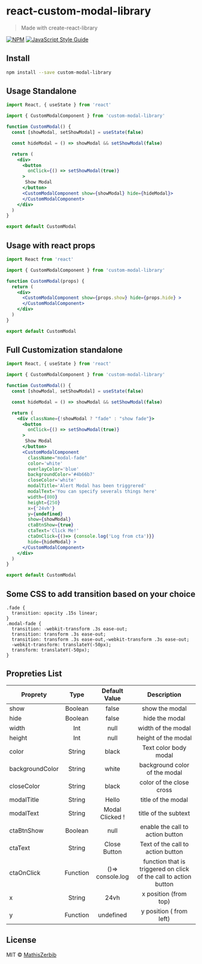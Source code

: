 # react-custom-modal-library

> Made with create-react-library

[![NPM](https://img.shields.io/npm/v/custom-modal-library.svg)](https://www.npmjs.com/package/custom-modal-library) [![JavaScript Style Guide](https://img.shields.io/badge/code_style-standard-brightgreen.svg)](https://standardjs.com)

## Install

```bash
npm install --save custom-modal-library
```

## Usage Standalone

```jsx
import React, { useState } from 'react'

import { CustomModalComponent } from 'custom-modal-library'

function CustomModal() {
  const [showModal, setShowModal] = useState(false)

  const hideModal = () => showModal && setShowModal(false)

  return (
    <div>
      <button
        onClick={() => setShowModal(true)}
      >
       Show Modal
      </button>
      <CustomModalComponent show={showModal} hide={hideModal}>
      </CustomModalComponent>
    </div>
  )
}

export default CustomModal
```

## Usage with react props

```jsx
import React from 'react'

import { CustomModalComponent } from 'custom-modal-library'

function CustomModal(props) {
  return (
    <div>
      <CustomModalComponent show={props.show} hide={props.hide} >
      </CustomModalComponent>
    </div>
  )
}

export default CustomModal
```


## Full Customization standalone

```jsx
import React, { useState } from 'react'

import { CustomModalComponent } from 'custom-modal-library'

function CustomModal() {
  const [showModal, setShowModal] = useState(false)

  const hideModal = () => showModal && setShowModal(false)

  return (
    <div className={!showModal ? "fade" : "show fade"}>
      <button
        onClick={() => setShowModal(true)}
      >
       Show Modal
      </button>
      <CustomModalComponent
        className="modal-fade"
        color='white'
        overlayColor='blue'
        backgroundColor='#4b66b7'
        closeColor='white'
        modalTitle='Alert Modal has been triggrered'
        modalText='You can specify severals things here'
        width={800}
        height={250}
        x={'24vh'}
        y={undefined}
        show={showModal}
        ctaBtnShow={true}
        ctaText='Click Me!'
        ctaOnClick={()=> {console.log('Log from cta')}}
        hide={hideModal} >
      </CustomModalComponent>
    </div>
  )
}

export default CustomModal

```

## Some CSS to add transition based on your choice

```
.fade {
  transition: opacity .15s linear;
}
.modal-fade {
  transition: -webkit-transform .3s ease-out;
  transition: transform .3s ease-out;
  transition: transform .3s ease-out,-webkit-transform .3s ease-out;
  -webkit-transform: translateY(-50px);
  transform: translateY(-50px);
}
```


## Propreties List

| Proprety        | Type          | Default Value    | Description       |
| ----------------|:-------------:| :---------------:| :----------------:|
| show            | Boolean       |    false         | show the modal    |
| hide            | Boolean       |    false         | hide the modal    |
| width           | Int           |    null          |width of the modal |
| height          | Int           |    null          |height of the modal|
| color           | String        |    black         |Text color body modal|
| backgroundColor | String        |    white         |    background color of the modal           |
| closeColor      | String        |    black         |    color of the close cross          |
| modalTitle      | String        |    Hello         |    title of the modal          |
| modalText       | String        | Modal Clicked !  |    title of the subtext          |
| ctaBtnShow      | Boolean       |    null          |enable the call to action button          |
| ctaText         | String        | Close Button     |    Text of the call to action button          |
| ctaOnClick      | Function      | ()=> console.log |    function that is triggered on click of the call to action button          |
| x               | String        | 24vh             |    x position (from top)          |
| y               | Function      | undefined        |    y position ( from left)          |


## License

MIT © [MathisZerbib](https://github.com/MathisZerbib)
